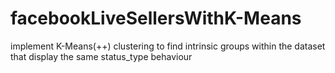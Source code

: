 # facebookLiveSellersWithK-Means
implement K-Means(++) clustering to find intrinsic groups within the dataset that display the same status_type behaviour
